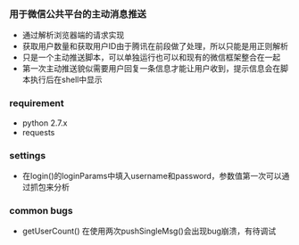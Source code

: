 ### 用于微信公共平台的主动消息推送

* 通过解析浏览器端的请求实现
* 获取用户数量和获取用户ID由于腾讯在前段做了处理，所以只能是用正则解析
* 只是一个主动推送脚本，可以单独运行也可以和现有的微信框架整合在一起
* 第一次主动推送貌似需要用户回复一条信息才能让用户收到，提示信息会在脚本执行后在shell中显示

### requirement

* python 2.7.x
* requests

### settings

* 在login()的loginParams中填入username和password，参数值第一次可以通过抓包来分析

### common bugs

* getUserCount() 在使用两次pushSingleMsg()会出现bug崩溃，有待调试
